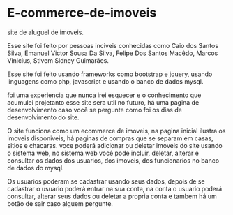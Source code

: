 # E-commerce-de-imoveis
 site de aluguel de imoveis.

 Esse site foi feito por pessoas inciveis conhecidas como Caio dos Santos Silva, Emanuel Victor Sousa Da Silva, Felipe Dos Santos Macêdo, Marcos Vinicius, Stivem Sidney Guimarães.

 Esse site foi feito usando frameworks como bootstrap e jquery, usando linguagens como php, javascript e usando o banco de dados mysql.

 foi uma experiencia que nunca irei esquecer e o conhecimento que acumulei projetanto esse site sera util no futuro, há uma pagina de desenvolvimento caso você se pergunte como foi os dias de desenvolvimento do site.

 O site funciona como um ecommerce de imoveis, na pagina inicial ilustra os imoveis disponiveis, há paginas de compras que se separam em casas, sitios e chacaras. voce poderá adicionar ou deletar imoveis do site usando o sistema web, no sistema web você pode incluir, deletar, alterar e consultar os dados dos usuarios, dos imoveis, dos funcionarios no banco de dados do mysql.
 
 Os usuarios poderam se cadastrar usando seus dados, depois de se cadastrar o usuario poderá entrar na sua conta, na conta o usuario poderá consultar, alterar seus dados ou deletar a propria conta e tambem há um botão de sair caso alguem pergunte.
 